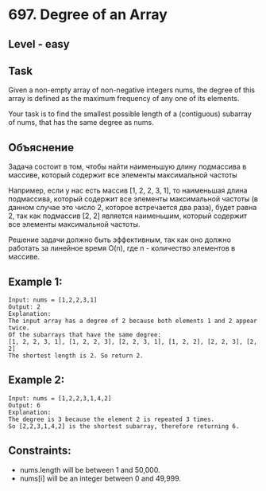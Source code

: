 # 697. Degree of an Array


## Level - easy


## Task
Given a non-empty array of non-negative integers nums, the degree of this array is defined as the maximum frequency of any one of its elements.

Your task is to find the smallest possible length of a (contiguous) subarray of nums, that has the same degree as nums.


## Объяснение
Задача состоит в том, чтобы найти наименьшую длину подмассива в массиве, который содержит все элементы максимальной частоты

Например, если у нас есть массив [1, 2, 2, 3, 1], то наименьшая длина подмассива, 
который содержит все элементы максимальной частоты (в данном случае это число 2, которое встречается два раза), 
будет равна 2, так как подмассив [2, 2] является наименьшим, который содержит все элементы максимальной частоты.

Решение задачи должно быть эффективным, так как оно должно работать за линейное время O(n), 
где n - количество элементов в массиве.


## Example 1:
````
Input: nums = [1,2,2,3,1]
Output: 2
Explanation:
The input array has a degree of 2 because both elements 1 and 2 appear twice.
Of the subarrays that have the same degree:
[1, 2, 2, 3, 1], [1, 2, 2, 3], [2, 2, 3, 1], [1, 2, 2], [2, 2, 3], [2, 2]
The shortest length is 2. So return 2.
````


## Example 2:
````
Input: nums = [1,2,2,3,1,4,2]
Output: 6
Explanation:
The degree is 3 because the element 2 is repeated 3 times.
So [2,2,3,1,4,2] is the shortest subarray, therefore returning 6.
````


## Constraints:
- nums.length will be between 1 and 50,000.
- nums[i] will be an integer between 0 and 49,999.
